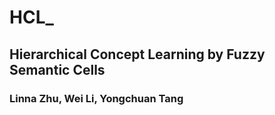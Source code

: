 # HCL_
## Hierarchical Concept Learning by Fuzzy Semantic Cells
### Linna Zhu, Wei Li, Yongchuan Tang
